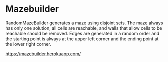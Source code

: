 # Mazebuilder

RandomMazeBuilder generates a maze using disjoint sets. The maze always has only one solution, all cells are reachable, and walls that allow cells to be reachable should be removed. Edges are generated in a random order and the starting point is always at the upper left corner and the ending point at the lower right corner.

https://mazebuilder.herokuapp.com/
